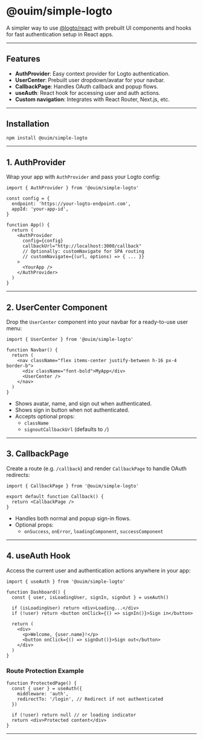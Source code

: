 # @ouim/simple-logto

A simpler way to use [@logto/react](https://github.com/logto-io/logto) with prebuilt UI components and hooks for fast authentication setup in React apps.

---

## Features

- **AuthProvider**: Easy context provider for Logto authentication.
- **UserCenter**: Prebuilt user dropdown/avatar for your navbar.
- **CallbackPage**: Handles OAuth callback and popup flows.
- **useAuth**: React hook for accessing user and auth actions.
- **Custom navigation**: Integrates with React Router, Next.js, etc.

---

## Installation

```sh
npm install @ouim/simple-logto
```

---

## 1. AuthProvider

Wrap your app with `AuthProvider` and pass your Logto config:

```tsx
import { AuthProvider } from '@ouim/simple-logto'

const config = {
  endpoint: 'https://your-logto-endpoint.com',
  appId: 'your-app-id',
}

function App() {
  return (
    <AuthProvider
      config={config}
      callbackUrl="http://localhost:3000/callback"
      // Optionally: customNavigate for SPA routing
      // customNavigate={(url, options) => { ... }}
    >
      <YourApp />
    </AuthProvider>
  )
}
```

---

## 2. UserCenter Component

Drop the `UserCenter` component into your navbar for a ready-to-use user menu:

```tsx
import { UserCenter } from '@ouim/simple-logto'

function Navbar() {
  return (
    <nav className="flex items-center justify-between h-16 px-4 border-b">
      <div className="font-bold">MyApp</div>
      <UserCenter />
    </nav>
  )
}
```

- Shows avatar, name, and sign out when authenticated.
- Shows sign in button when not authenticated.
- Accepts optional props:
  - `className`
  - `signoutCallbackUrl` (defaults to `/`)

---

## 3. CallbackPage

Create a route (e.g. `/callback`) and render `CallbackPage` to handle OAuth redirects:

```tsx
import { CallbackPage } from '@ouim/simple-logto'

export default function Callback() {
  return <CallbackPage />
}
```

- Handles both normal and popup sign-in flows.
- Optional props:
  - `onSuccess`, `onError`, `loadingComponent`, `successComponent`

---

## 4. useAuth Hook

Access the current user and authentication actions anywhere in your app:

```tsx
import { useAuth } from '@ouim/simple-logto'

function Dashboard() {
  const { user, isLoadingUser, signIn, signOut } = useAuth()

  if (isLoadingUser) return <div>Loading...</div>
  if (!user) return <button onClick={() => signIn()}>Sign in</button>

  return (
    <div>
      <p>Welcome, {user.name}!</p>
      <button onClick={() => signOut()}>Sign out</button>
    </div>
  )
}
```

### Route Protection Example

```tsx
function ProtectedPage() {
  const { user } = useAuth({
    middleware: 'auth',
    redirectTo: '/login', // Redirect if not authenticated
  })

  if (!user) return null // or loading indicator
  return <div>Protected content</div>
}
```

---
